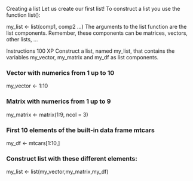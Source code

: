 Creating a list
Let us create our first list! To construct a list you use the function list():

my_list <- list(comp1, comp2 ...)
The arguments to the list function are the list components. Remember, these components can be matrices, vectors, other lists, …

Instructions
100 XP
Construct a list, named my_list, that contains the variables my_vector, my_matrix and my_df as list components.


### Vector with numerics from 1 up to 10
my_vector <- 1:10 

### Matrix with numerics from 1 up to 9
my_matrix <- matrix(1:9, ncol = 3)

### First 10 elements of the built-in data frame mtcars
my_df <- mtcars[1:10,]

### Construct list with these different elements:
my_list <- list(my_vector,my_matrix,my_df)


